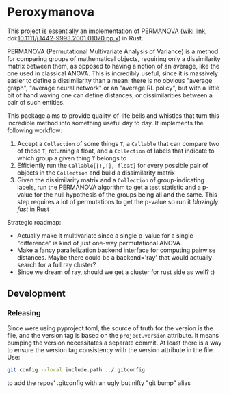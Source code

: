 # Peroxymanova

This project is essentially an implementation of PERMANOVA ([wiki link](https://en.wikipedia.org/wiki/Permutational_analysis_of_variance), doi:[10.1111/j.1442-9993.2001.01070.pp.x](https://onlinelibrary.wiley.com/doi/10.1111/j.1442-9993.2001.01070.pp.x)) in Rust.

PERMANOVA (Permutational Multivariate Analysis of Variance) is a method for comparing groups of mathematical objects, requiring only a dissimilarity matrix between them, as opposed to having a notion of an average, like the one used in classical ANOVA. This is incredibly useful, since it is massively easier to define a dissimilarity than a mean: there is no obvious "average graph", "average neural network" or an "average RL policy", but with a little bit of hand waving one can define distances, or dissimilarities between a pair of such entities.

This package aims to provide quality-of-life bells and whistles that turn this incredible method into something useful day to day. It implements the following workflow:

1. Accept a `Collection` of some things `T`, a `Callable` that can compare two of those `T`, returning a float, and a `Collection` of labels that indicate to which group a given thing `T` belongs to
2. Efficiently run the `Callable[[T,T], float]` for every possible pair of objects in the `Collection` and build a dissimilarity matrix
3. Given the dissimilarity matrix and a `Collection` of group-indicating labels, run the PERMANOVA algorithm to get a test statistic and a p-value for the null hypothesis of the groups being all and the same. This step requires a lot of permutations to get the p-value so run it *blazingly fast* in Rust

Strategic roadmap:
- Actually make it multivariate since a single p-value for a single "difference" is kind of just one-way permutational ANOVA.
- Make a fancy parallelization backend interface for computing pairwise distances. Maybe there could be a backend='ray' that would actually search for a full ray cluster?
- Since we dream of ray, should we get a cluster for rust side as well? :)

## Development
### Releasing

Since were using pyproject.toml, the source of truth for the version is the file,
and the version tag is based on the `project.version` attribute. It means
bumping the version necessitates a separate commit.
At least there is a way to ensure the version tag consistency with the version
attribute in the file. Use:
```bash
git config --local include.path ../.gitconfig
```
to add the repos' .gitconfig with an ugly but nifty "git bump" alias
